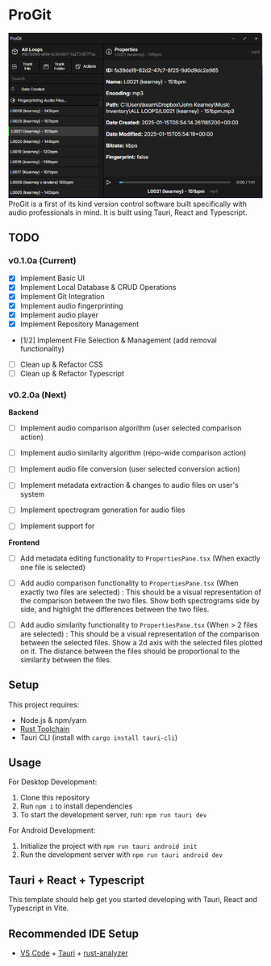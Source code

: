 # ProGit

![ProGit 0.1.0a](./src/assets/img/0.1.0a.png)
ProGit is a first of its kind version control software built specifically with audio professionals in mind. It is built using Tauri, React and Typescript.

## TODO

### v0.1.0a (Current)
- [x] Implement Basic UI
- [x] Implement Local Database & CRUD Operations
- [x] Implement Git Integration
- [x] Implement audio fingerprinting
- [x] Implement audio player
- [x] Implement Repository Management
- [1/2] Implement File Selection & Management (add removal functionality)
- [ ] Clean up & Refactor CSS 
- [ ] Clean up & Refactor Typescript

### v0.2.0a (Next)
**Backend**
- [ ] Implement audio comparison algorithm (user selected comparison action)
- [ ] Implement audio similarity algorithm (repo-wide comparison action)
- [ ] Implement audio file conversion (user selected conversion action)
- [ ] Implement metadata extraction & changes to audio files on user's system
- [ ] Implement spectrogram generation for audio files
- [ ] Implement support for 


**Frontend**
- [ ] Add metadata editing functionality to `PropertiesPane.tsx` (When exactly one file is selected)

- [ ] Add audio comparison functionality to `PropertiesPane.tsx` (When exactly two files are selected) : This should be a visual representation of the comparison between the two files. Show both spectrograms side by side, and highlight the differences between the two files. 

- [ ] Add audio similarity functionality to `PropertiesPane.tsx` (When > 2 files are selected) : This should be a visual representation of the comparison between the selected files. Show a 2d axis with the selected files plotted on it. The distance between the files should be proportional to the similarity between the files.

## Setup

This project requires:
- Node.js & npm/yarn
- [Rust Toolchain](https://rustup.rs/)
- Tauri CLI (install with `cargo install tauri-cli`)

## Usage
For Desktop Development: 
1. Clone this repository
2. Run `npm i` to install dependencies
3. To start the development server, run: `npm run tauri dev`

For Android Development:
1. Initialize the project with `npm run tauri android init`
2. Run the development server with `npm run tauri android dev`
## Tauri + React + Typescript

This template should help get you started developing with Tauri, React and Typescript in Vite.

## Recommended IDE Setup

- [VS Code](https://code.visualstudio.com/) + [Tauri](https://marketplace.visualstudio.com/items?itemName=tauri-apps.tauri-vscode) + [rust-analyzer](https://marketplace.visualstudio.com/items?itemName=rust-lang.rust-analyzer)

